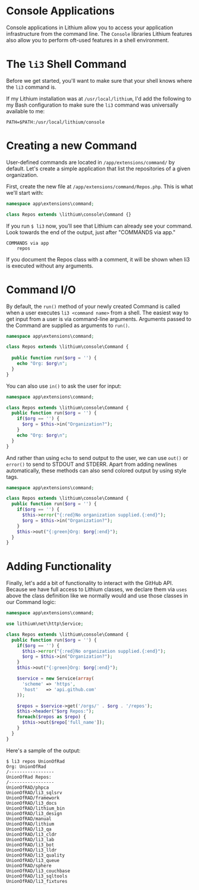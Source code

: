 # Console Applications

Console applications in Lithium allow you to access your application
infrastructure from the command line. The `Console` libraries Lithium
features also allow you to perform oft-used features in a shell
environment.

# The `li3` Shell Command

Before we get started, you'll want to make sure that your shell knows
where the `li3` command is.

If my Lithium installation was at `/usr/local/lithium`, I'd add the
following to my Bash configuration to make sure the `li3` command was
universally available to me:

```
PATH=$PATH:/usr/local/lithium/console
```

# Creating a new Command

User-defined commands are located in `/app/extensions/command/` by
default. Let's create a simple application that list the repositories of
a given organization.

First, create the new file at `/app/extensions/command/Repos.php`. This
is what we'll start with:

```php
namespace app\extensions\command;

class Repos extends \lithium\console\Command {}
```

If you run `$ li3` now, you'll see that Lithium can already see your
command. Look towards the end of the output, just after "COMMANDS via
app."

```
COMMANDS via app
    repos
```

If you document the Repos class with a comment, it will be shown when
li3 is executed without any arguments.

# Command I/O

By default, the `run()` method of your newly created Command is called
when a user executes `li3 <command name>` from a shell. The easiest way
to get input from a user is via command-line arguments. Arguments passed
to the Command are supplied as arguments to `run()`.

```php
namespace app\extensions\command;

class Repos extends \lithium\console\Command {
  
  public function run($org = '') {
    echo "Org: $org\n";
  }
}
```

You can also use `in()` to ask the user for input:

```php
namespace app\extensions\command;

class Repos extends \lithium\console\Command {
  public function run($org = '') {
    if($org == '') {
      $org = $this->in("Organization?");
    }
    echo "Org: $org\n";
  }
}
```

And rather than using `echo` to send output to the user, we can use
`out()` or `error()` to send to STDOUT and STDERR. Apart from adding
newlines automatically, these methods can also send colored output by using style tags.

```php
namespace app\extensions\command;

class Repos extends \lithium\console\Command {
  public function run($org = '') {
    if($org == '') {
      $this->error("{:red}No organization supplied.{:end}");
      $org = $this->in("Organization?");
    }
    $this->out("{:green}Org: $org{:end}");
  }
}
```

# Adding Functionality

Finally, let's add a bit of functionality to interact with the GitHub
API. Because we have full access to Lithium classes, we declare them via
`uses` above the class definition like we normally would and use those
classes in our Command logic:

```php
namespace app\extensions\command;

use lithium\net\http\Service;

class Repos extends \lithium\console\Command {
  public function run($org = '') {
    if($org == '') {
      $this->error("{:red}No organization supplied.{:end}");
      $org = $this->in("Organization?");
    }
    $this->out("{:green}Org: $org{:end}");

    $service = new Service(array(
      'scheme' => 'https',
      'host'   => 'api.github.com'
    ));

    $repos = $service->get('/orgs/' . $org . '/repos');
    $this->header("$org Repos:");
    foreach($repos as $repo) {
      $this->out($repo['full_name']);
    }
  }
}
```

Here's a sample of the output:

```
$ li3 repos UnionOfRad
Org: UnionOfRad
/-----------------
UnionOfRad Repos:
/-----------------
UnionOfRAD/phpca
UnionOfRAD/li3_sqlsrv
UnionOfRAD/framework
UnionOfRAD/li3_docs
UnionOfRAD/lithium_bin
UnionOfRAD/li3_design
UnionOfRAD/manual
UnionOfRAD/lithium
UnionOfRAD/li3_qa
UnionOfRAD/li3_cldr
UnionOfRAD/li3_lab
UnionOfRAD/li3_bot
UnionOfRAD/li3_lldr
UnionOfRAD/li3_quality
UnionOfRAD/li3_queue
UnionOfRAD/sphere
UnionOfRAD/li3_couchbase
UnionOfRAD/li3_sqltools
UnionOfRAD/li3_fixtures
```
